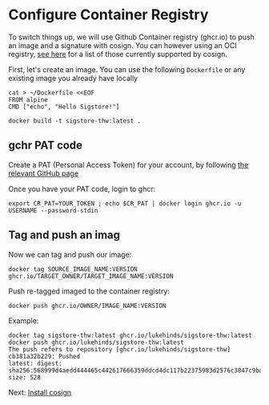 # Configure Container Registry

To switch things up, we will use Github Container registry (ghcr.io)
to push an image and a signature with cosign. You can however
using an OCI registry, [see here](https://github.com/sigstore/cosign#registry-support) 
for a list of those currently supported by cosign.

First, let's create an image. You can use the following `Dockerfile` or any existing image
you already have locally

```
cat > ~/Dockerfile <<EOF
FROM alpine
CMD ["echo", "Hello Sigstore!"]
```

```
docker build -t sigstore-thw:latest .
```

## gchr PAT code

Create a PAT (Personal Access Token) for your account, by following
[the relevant GitHub page](https://docs.github.com/en/github/authenticating-to-github/keeping-your-account-and-data-secure/creating-a-personal-access-token)

Once you have your PAT code, login to ghcr:

```
export CR_PAT=YOUR_TOKEN ; echo $CR_PAT | docker login ghcr.io -u USERNAME --password-stdin
```

## Tag and push an imag

Now we can tag and push our image:

```
docker tag SOURCE_IMAGE_NAME:VERSION ghcr.io/TARGET_OWNER/TARGET_IMAGE_NAME:VERSION
```

Push re-tagged imaged to the container registry:

```
docker push ghcr.io/OWNER/IMAGE_NAME:VERSION
```

Example:

```
docker tag sigstore-thw:latest ghcr.io/lukehinds/sigstore-thw:latest
docker push ghcr.io/lukehinds/sigstore-thw:latest
The push refers to repository [ghcr.io/lukehinds/sigstore-thw]
cb381a32b229: Pushed 
latest: digest: sha256:568999d4aedd444465c442617666359ddcd4dc117b22375983d2576c3847c9ba size: 528
```

Next: [Install cosign](09-cosign.md)

